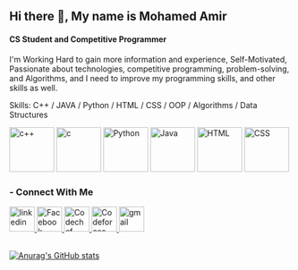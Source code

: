 ## Hi there 👋, My name is Mohamed Amir
#### CS Student and Competitive Programmer

I'm Working Hard to gain more information and experience, Self-Motivated, Passionate about
technologies, competitive programming, problem-solving, and Algorithms, and I need to
improve my programming skills, and other skills as well.

Skills: C++ / JAVA / Python / HTML / CSS / OOP / Algorithms / Data Structures

[<img src='https://raw.githubusercontent.com/yurijserrano/Github-Profile-Readme-Logos/f994c418a134b58c4aec11152f6a4a33fa89da26/programming%20languages/c%2B%2B.svg' alt='c++' height='80'>](https://github.com/MohamedAmirr) [<img src='https://raw.githubusercontent.com/yurijserrano/Github-Profile-Readme-Logos/f994c418a134b58c4aec11152f6a4a33fa89da26/programming%20languages/c.svg' alt='c' height='80'>](https://github.com/MohamedAmirr) [<img src='https://raw.githubusercontent.com/yurijserrano/Github-Profile-Readme-Logos/f994c418a134b58c4aec11152f6a4a33fa89da26/programming%20languages/python.svg' alt='Python' height='80'>](https://github.com/MohamedAmirr) [<img src='https://raw.githubusercontent.com/yurijserrano/Github-Profile-Readme-Logos/f994c418a134b58c4aec11152f6a4a33fa89da26/programming%20languages/java.svg' alt='Java' height='80'>](https://github.com/MohamedAmirr) [<img src='https://raw.githubusercontent.com/yurijserrano/Github-Profile-Readme-Logos/f994c418a134b58c4aec11152f6a4a33fa89da26/others/html.svg' alt='HTML' height='80'>](https://github.com/MohamedAmirr) [<img src='https://raw.githubusercontent.com/yurijserrano/Github-Profile-Readme-Logos/f994c418a134b58c4aec11152f6a4a33fa89da26/others/css.svg' alt='CSS' height='80'>](https://github.com/MohamedAmirr)

<h3 align='left'>- Connect With Me</h3>

<a href="https://www.linkedin.com/in/mohamed-amir-907311190/">
  <img src='https://asset.brandfetch.io/idJFz6sAsl/id18wpWxxf.svg?updated=1668515279827' alt='linkedin' height='45'>  
</a>
<a href="https://www.facebook.com/100008907970849">
  <img src='https://asset.brandfetch.io/idpKX136kp/id4P3q9qSr.svg?updated=1668071013037' alt="Facebook" height='45'>  
</a>
<a href="https://www.codechef.com/users/amir_1">
  <img src='https://asset.brandfetch.io/idM2-b7Taf/idkBLmkYia.jpeg?updated=1667565086056' alt="Codechef" height='45'>  
</a>
<a href="https://codeforces.com/profile/ITADORII">
  <img src='https://asset.brandfetch.io/idMR4CMjcL/idPWmM8aOc.png?updated=1667564473060' alt='Codeforces' height='45'>
</a> 
<a href="mailto:m.elamir027@gmail.com">
  <img src='https://asset.brandfetch.io/id5o3EIREg/id7_LpASqj.svg?updated=1671035363218' alt='gmail' height='45'>
</a> 
<br>
<br>

[![Anurag's GitHub stats](https://github-readme-stats.vercel.app/api?username=MohamedAmirr)](https://github.com/anuraghazra/github-readme-stats)

